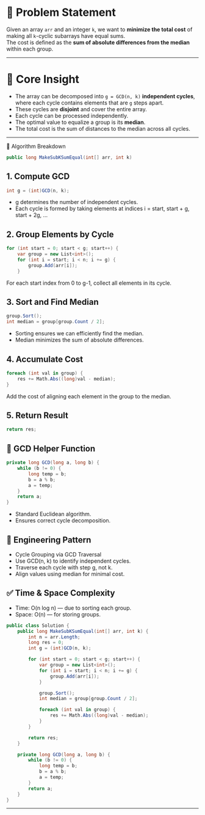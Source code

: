 # 📌 Problem Statement

Given an array `arr` and an integer `k`, we want to **minimize the total cost** of making all `k`-cyclic subarrays have equal sums.  
The cost is defined as the **sum of absolute differences from the median** within each group.

---

# 🧠 Core Insight

- The array can be decomposed into `g = GCD(n, k)` **independent cycles**, where each cycle contains elements that are `g` steps apart.
- These cycles are **disjoint** and cover the entire array.
- Each cycle can be processed independently.
- The optimal value to equalize a group is its **median**.
- The total cost is the sum of distances to the median across all cycles.

---


🧩 Algorithm Breakdown
```csharp
public long MakeSubKSumEqual(int[] arr, int k)
```

## 1. Compute GCD
```csharp
int g = (int)GCD(n, k);
```
- g determines the number of independent cycles.
- Each cycle is formed by taking elements at indices i = start, start + g, start + 2g, ...

## 2. Group Elements by Cycle

```csharp
for (int start = 0; start < g; start++) {
    var group = new List<int>();
    for (int i = start; i < n; i += g) {
        group.Add(arr[i]);
    }
```
For each start index from 0 to g-1, collect all elements in its cycle.

## 3. Sort and Find Median
```csharp
group.Sort();
int median = group[group.Count / 2];
```
- Sorting ensures we can efficiently find the median.
- Median minimizes the sum of absolute differences.

## 4. Accumulate Cost
```csharp
foreach (int val in group) {
    res += Math.Abs((long)val - median);
}
```
Add the cost of aligning each element in the group to the median.

## 5. Return Result
```csharp
return res;
```

## 🔧 GCD Helper Function
```csharp
private long GCD(long a, long b) {
    while (b != 0) {
        long temp = b;
        b = a % b;
        a = temp;
    }
    return a;
}
```
- Standard Euclidean algorithm.
- Ensures correct cycle decomposition.

## 🧠 Engineering Pattern

- Cycle Grouping via GCD Traversal
- Use GCD(n, k) to identify independent cycles.
- Traverse each cycle with step g, not k.
- Align values using median for minimal cost.

## ✅ Time & Space Complexity

- Time: O(n log n) — due to sorting each group.
- Space: O(n) — for storing groups.

```csharp
public class Solution {
    public long MakeSubKSumEqual(int[] arr, int k) {
        int n = arr.Length;
        long res = 0;
        int g = (int)GCD(n, k);

        for (int start = 0; start < g; start++) {
            var group = new List<int>();
            for (int i = start; i < n; i += g) {
                group.Add(arr[i]);
            }

            group.Sort();
            int median = group[group.Count / 2];

            foreach (int val in group) {
                res += Math.Abs((long)val - median);
            }
        }

        return res;
    }

    private long GCD(long a, long b) {
        while (b != 0) {
            long temp = b;
            b = a % b;
            a = temp;
        }
        return a;
    }
}
```




---
